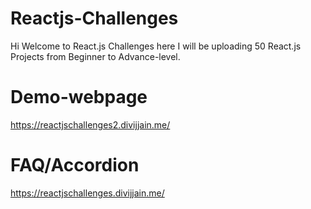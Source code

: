 # Reactjs-Challenges

Hi Welcome to React.js Challenges here I will be uploading 50 React.js Projects from Beginner to Advance-level.

# Demo-webpage

https://reactjschallenges2.divijjain.me/

# FAQ/Accordion

https://reactjschallenges.divijjain.me/
